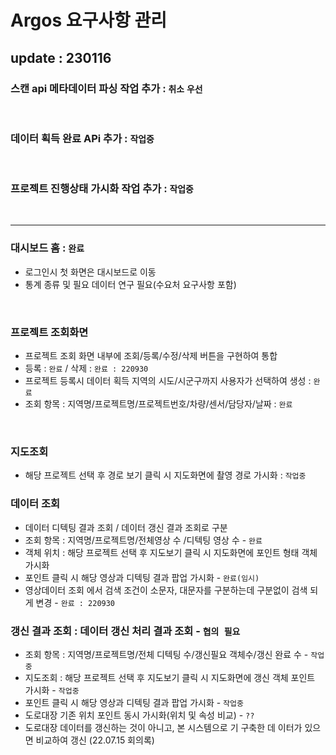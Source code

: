 # Argos 요구사항 관리

## update : 230116

### 스캔 api 메타데이터 파싱 작업 추가 : `취소` `우선`
<br>

### 데이터 획득 완료 APi 추가 : `작업중`
<br>

### 프로젝트 진행상태 가시화 작업 추가 : `작업중`
<br>

-----

### 대시보드 홈 : `완료`
  - 로그인시 첫 화면은 대시보드로 이동
  - 통계 종류 및 필요 데이터 연구 필요(수요처 요구사항 포함)

<br>

### 프로젝트 조회화면 
  - 프로젝트 조회 화면 내부에 조회/등록/수정/삭제 버튼을 구현하여 통합
  - 등록 : `완료` / 삭제 : `완료 : 220930`
  - 프로젝트 등록시 데이터 획득 지역의 시도/시군구까지 사용자가 선택하여 생성 : `완료`
  - 조회 항목 : 지역명/프로젝트명/프로젝트번호/차량/센서/담당자/날짜 : `완료`

<br>

### 지도조회 
  - 해당 프로젝트 선택 후 경로 보기 클릭 시 지도화면에 촬영 경로 가시화 : `작업중`


### 데이터 조회 
  - 데이터 디텍팅 결과 조회 / 데이터 갱신 결과 조회로 구분
  - 조회 항목 : 지역명/프로젝트명/전체영상 수 /디텍팅 영상 수 - `완료`
  - 객체 위치 : 해당 프로젝트 선택 후 지도보기 클릭 시 지도화면에 포인트 형태 객체 가시화
  - 포인트 클릭 시 해당 영상과 디텍팅 결과 팝업 가시화 - `완료(임시)`
  - 영상데이터 조회 에서 검색 조건이 소문자, 대문자를 구분하는데 구분없이 검색 되게 변경 - `완료 : 220930`

### 갱신 결과 조회 : 데이터 갱신 처리 결과 조회 - `협의 필요`
  - 조회 항목 : 지역명/프로젝트명/전체 디텍팅 수/갱신필요 객체수/갱신 완료 수 - `작업중`
  - 지도조회 : 해당 프로젝트 선택 후 지도보기 클릭 시 지도화면에 갱신 객체 포인트 가시화 - `작업중`
  - 포인트 클릭 시 해당 영상과 디텍팅 결과 팝업 가시화 - `작업중`
  - 도로대장 기존 위치 포인트 동시 가시화(위치 및 속성 비교) - `??`
  - 도로대장 데이터를 갱신하는 것이 아니고, 본 시스템으로 기 구축한 데
이터가 있으면 비교하여 갱신 (22.07.15 회의록)




